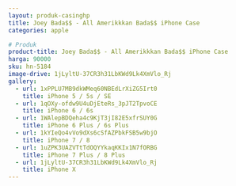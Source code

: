 ```yaml
---
layout: produk-casinghp
title: Joey Bada$$ - All Amerikkkan Bada$$ iPhone Case
categories: apple

# Produk
product-title: Joey Bada$$ - All Amerikkkan Bada$$ iPhone Case
harga: 90000
sku: hn-5184
image-drive: 1jLyltU-37CR3h31LbKWd9Lk4XmVlo_Rj
gallery:
  - url: 1xPPLU7MB9dkWMeq60NBEdLrXiZG5Irt0
    title: iPhone 5 / 5s / SE
  - url: 1qOXy-ofdw9U4uDjEteRs_3pJT2TpvoCE
    title: iPhone 6 / 6s
  - url: 1WAlepBDQeha4c9KjT3jI82E5xfrSUY0G
    title: iPhone 6 Plus / 6s Plus
  - url: 1kYIeQo4vVo9dXs6cSfAZPbkFSB5w9bjO
    title: iPhone 7 / 8
  - url: 1uZPK3UAZVTtTdOQYYkaqKKIx1N7fORBG
    title: iPhone 7 Plus / 8 Plus
  - url: 1jLyltU-37CR3h31LbKWd9Lk4XmVlo_Rj
    title: iPhone X
---
```

